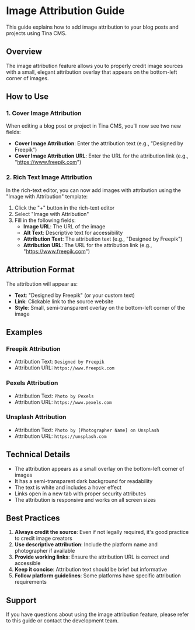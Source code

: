 # Image Attribution Guide

This guide explains how to add image attribution to your blog posts and projects using Tina CMS.

## Overview

The image attribution feature allows you to properly credit image sources with a small, elegant attribution overlay that appears on the bottom-left corner of images.

## How to Use

### 1. Cover Image Attribution

When editing a blog post or project in Tina CMS, you'll now see two new fields:

- **Cover Image Attribution**: Enter the attribution text (e.g., "Designed by Freepik")
- **Cover Image Attribution URL**: Enter the URL for the attribution link (e.g., "https://www.freepik.com")

### 2. Rich Text Image Attribution

In the rich-text editor, you can now add images with attribution using the "Image with Attribution" template:

1. Click the "+" button in the rich-text editor
2. Select "Image with Attribution"
3. Fill in the following fields:
   - **Image URL**: The URL of the image
   - **Alt Text**: Descriptive text for accessibility
   - **Attribution Text**: The attribution text (e.g., "Designed by Freepik")
   - **Attribution URL**: The URL for the attribution link (e.g., "https://www.freepik.com")

## Attribution Format

The attribution will appear as:
- **Text**: "Designed by Freepik" (or your custom text)
- **Link**: Clickable link to the source website
- **Style**: Small, semi-transparent overlay on the bottom-left corner of the image

## Examples

### Freepik Attribution
- Attribution Text: `Designed by Freepik`
- Attribution URL: `https://www.freepik.com`

### Pexels Attribution
- Attribution Text: `Photo by Pexels`
- Attribution URL: `https://www.pexels.com`

### Unsplash Attribution
- Attribution Text: `Photo by [Photographer Name] on Unsplash`
- Attribution URL: `https://unsplash.com`

## Technical Details

- The attribution appears as a small overlay on the bottom-left corner of images
- It has a semi-transparent dark background for readability
- The text is white and includes a hover effect
- Links open in a new tab with proper security attributes
- The attribution is responsive and works on all screen sizes

## Best Practices

1. **Always credit the source**: Even if not legally required, it's good practice to credit image creators
2. **Use descriptive attribution**: Include the platform name and photographer if available
3. **Provide working links**: Ensure the attribution URL is correct and accessible
4. **Keep it concise**: Attribution text should be brief but informative
5. **Follow platform guidelines**: Some platforms have specific attribution requirements

## Support

If you have questions about using the image attribution feature, please refer to this guide or contact the development team. 